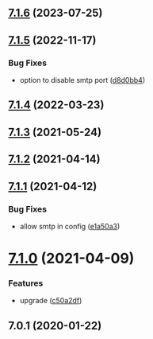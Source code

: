 ## [7.1.6](https://github.com/softwaregroup-bg/ut-smtp-sim/compare/v7.1.5...v7.1.6) (2023-07-25)



## [7.1.5](https://github.com/softwaregroup-bg/ut-smtp-sim/compare/v7.1.4...v7.1.5) (2022-11-17)


### Bug Fixes

* option to disable smtp port ([d8d0bb4](https://github.com/softwaregroup-bg/ut-smtp-sim/commit/d8d0bb467eec60bb60fa0094e8681ad832900800))



## [7.1.4](https://github.com/softwaregroup-bg/ut-smtp-sim/compare/v7.1.3...v7.1.4) (2022-03-23)



## [7.1.3](https://github.com/softwaregroup-bg/ut-smtp-sim/compare/v7.1.2...v7.1.3) (2021-05-24)



## [7.1.2](https://github.com/softwaregroup-bg/ut-smtp-sim/compare/v7.1.1...v7.1.2) (2021-04-14)



## [7.1.1](https://github.com/softwaregroup-bg/ut-smtp-sim/compare/v7.1.0...v7.1.1) (2021-04-12)


### Bug Fixes

* allow smtp in config ([e1a50a3](https://github.com/softwaregroup-bg/ut-smtp-sim/commit/e1a50a3782e0f327729088ccf5538babf1811c30))



# [7.1.0](https://github.com/softwaregroup-bg/ut-smtp-sim/compare/v7.0.1...v7.1.0) (2021-04-09)


### Features

* upgrade ([c50a2df](https://github.com/softwaregroup-bg/ut-smtp-sim/commit/c50a2df29a13d750d5ea8d1fcfed27d1d1d84015))



## 7.0.1 (2020-01-22)



